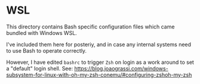 # WSL

This directory contains Bash specific configuration files which came bundled with Windows WSL.

I've included them here for posteriy, and in case any internal systems need to use Bash to operate correctly.

However, I have edited `bashrc` to trigger `Zsh` on login as a work around to set a "default" login shell.
See: https://blog.joaograssi.com/windows-subsystem-for-linux-with-oh-my-zsh-conemu/#configuring-zshoh-my-zsh

